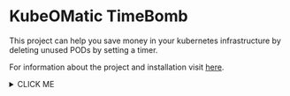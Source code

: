 # KubeOMatic TimeBomb

This project can help you save money in your kubernetes infrastructure by deleting unused PODs by setting a timer.

For information about the project and installation visit [here](https://timebomb.kubeomatic.io/).


[//]: # (https://sketch.io/sketchpad/)

<details><summary>CLICK ME</summary>
<p>

#### yes, even hidden code blocks!

```python
print("hello world!")
```

</p>
</details>